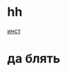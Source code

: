 # hh
 [инст](https://www.instagram.com/i_pronin/)
# да блять
<a href="http://pandawhale.com/post/36714/hd-lilo-and-stitch-gifs"/></a>
